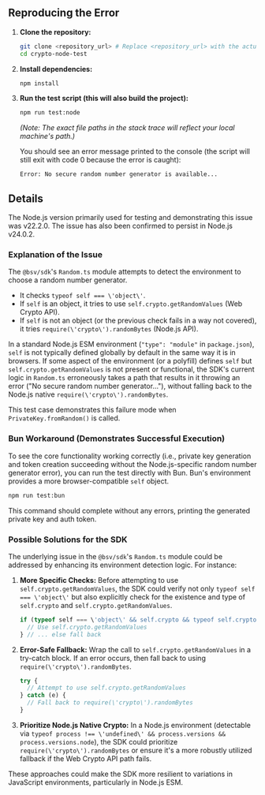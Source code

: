 ## Reproducing the Error

1.  **Clone the repository:**
    ```bash
    git clone <repository_url> # Replace <repository_url> with the actual URL
    cd crypto-node-test
    ```
2.  **Install dependencies:**
    ```bash
    npm install
    ```
3.  **Run the test script (this will also build the project):**
    ```bash
    npm run test:node
    ```
    *(Note: The exact file paths in the stack trace will reflect your local machine\'s path.)*

    You should see an error message printed to the console (the script will still exit with code 0 because the error is caught):
    ```
    Error: No secure random number generator is available...
    ```

## Details

The Node.js version primarily used for testing and demonstrating this issue was v22.2.0. The issue has also been confirmed to persist in Node.js v24.0.2.

### Explanation of the Issue

The `@bsv/sdk`\'s `Random.ts` module attempts to detect the environment to choose a random number generator.
- It checks `typeof self === \'object\'`.
- If `self` is an object, it tries to use `self.crypto.getRandomValues` (Web Crypto API).
- If `self` is not an object (or the previous check fails in a way not covered), it tries `require(\'crypto\').randomBytes` (Node.js API).

In a standard Node.js ESM environment (`"type": "module"` in `package.json`), `self` is not typically defined globally by default in the same way it is in browsers. If some aspect of the environment (or a polyfill) defines `self` but `self.crypto.getRandomValues` is not present or functional, the SDK\'s current logic in `Random.ts` erroneously takes a path that results in it throwing an error ("No secure random number generator..."), without falling back to the Node.js native `require(\'crypto\').randomBytes`.

This test case demonstrates this failure mode when `PrivateKey.fromRandom()` is called.

### Bun Workaround (Demonstrates Successful Execution)

To see the core functionality working correctly (i.e., private key generation and token creation succeeding without the Node.js-specific random number generator error), you can run the test directly with Bun. Bun\'s environment provides a more browser-compatible `self` object.

```bash
npm run test:bun
```
This command should complete without any errors, printing the generated private key and auth token.

### Possible Solutions for the SDK

The underlying issue in the `@bsv/sdk`\'s `Random.ts` module could be addressed by enhancing its environment detection logic. For instance:

1.  **More Specific Checks:** Before attempting to use `self.crypto.getRandomValues`, the SDK could verify not only `typeof self === \'object\'` but also explicitly check for the existence and type of `self.crypto` and `self.crypto.getRandomValues`.
    ```javascript
    if (typeof self === \'object\' && self.crypto && typeof self.crypto.getRandomValues === \'function\') {
      // Use self.crypto.getRandomValues
    } // ... else fall back
    ```
2.  **Error-Safe Fallback:** Wrap the call to `self.crypto.getRandomValues` in a try-catch block. If an error occurs, then fall back to using `require(\'crypto\').randomBytes`.
    ```javascript
    try {
      // Attempt to use self.crypto.getRandomValues
    } catch (e) {
      // Fall back to require(\'crypto\').randomBytes
    }
    ```
3.  **Prioritize Node.js Native Crypto:** In a Node.js environment (detectable via `typeof process !== \'undefined\' && process.versions && process.versions.node`), the SDK could prioritize `require(\'crypto\').randomBytes` or ensure it\'s a more robustly utilized fallback if the Web Crypto API path fails.

These approaches could make the SDK more resilient to variations in JavaScript environments, particularly in Node.js ESM.